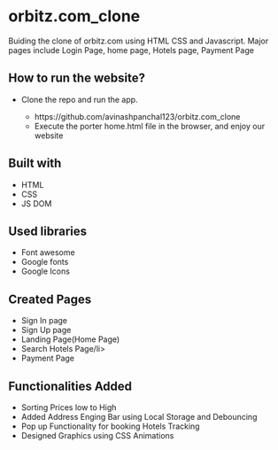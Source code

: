 # orbitz.com_clone

Buiding the clone of orbitz.com using HTML CSS and Javascript. Major pages include Login Page, home page, Hotels page, Payment Page


## How to run the website?
<ul>
  <li>Clone the repo and run the app.</li>
  <ul>
    <li>https://github.com/avinashpanchal123/orbitz.com_clone</li>
    <li>Execute the porter home.html file in the browser, and enjoy our website</li>
  </ul>
</ul>

## Built with
<ul>
  <li>HTML</li>
  <li>CSS</li>
  <li>JS DOM</li>
</ul>

## Used libraries
<ul>
  <li>Font awesome</li>
  <li>Google fonts</li>
  <li>Google Icons</li>
  
</ul>

## Created Pages 
<ul>
    <li>Sign In page</li>
      <li>Sign Up page</li>
  <li>Landing Page(Home Page)</li>
  <li>Search Hotels Page/li>
  <li>Payment Page </li>
</ul>

## Functionalities Added
<ul>
  <li>Sorting Prices low to High</li>
  <li>Added Address Enging Bar using Local Storage and Debouncing</li>
  <li>Pop up Functionality for booking Hotels Tracking</li>
  <li>Designed Graphics using CSS Animations</li>
 
</ul>
